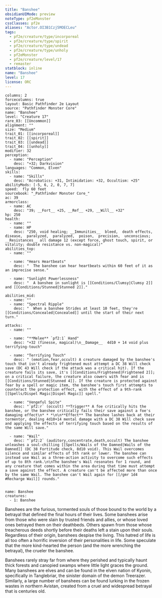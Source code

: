 ```yaml
---
title: "Banshee"
obsidianUIMode: preview
noteType: pf2eMonster
cssClasses: pf2e
aliases: "Actor.OI3B1Czj5MOECLeu" 
tags:
  - pf2e/creature/type/incorporeal
  - pf2e/creature/type/spirit
  - pf2e/creature/type/undead
  - pf2e/creature/type/unholy
  - pf2eMonster
  - pf2e/creature/level/17
  - remaster
statblock: inline
name: "Banshee"
level: 17
license: ORC
---
```


```statblock
columns: 2
forcecolumns: true
layout: Basic Pathfinder 2e Layout
source: "Pathfinder Monster Core"
name: "Banshee"
level: "Creature 17"
rare_03: [[Uncommon]]
alignment: ""
size: "Medium"
trait_01: [[incorporeal]]
trait_02: [[spirit]]
trait_03: [[undead]]
trait_04: [[unholy]]
modifier: 32
perception:
  - name: "Perception"
    desc: "+32; Darkvision"
languages: "Common, Elven"
skills:
  - name: "Skills"
    desc: "Acrobatics: +31, Intimidation: +32, Occultism: +25"
abilityMods: [-5, 6, 2, 0, 7, 7]
speed:  fly 60 feet
sourcebook: "_Pathfinder Monster Core_"
ac: 39
armorclass:
  - name: AC
    desc: "39; __Fort__ +25, __Ref__ +29, __Will__ +32"
hp: 250
health:
  - name: ""
  - name: HP
    desc: "250, void healing; __Immunities__  bleed,  death effects,  disease,  paralyzed,  paralyzed,  poison,  precision,  unconscious; __Resistances__ all damage 12 (except force, ghost touch, spirit, or vitality; double resistance vs. non-magical)"
abilities_top:
  - name: ""

  - name: "Hears Heartbeats"
    desc: "  The banshee can hear heartbeats within 60 feet of it as an imprecise sense."

  - name: "Sunlight Powerlessness"
    desc: "  A banshee in sunlight is [[Conditions/Clumsy|Clumsy 2]] and [[Conditions/Stunned|Stunned 2]]."

abilities_mid:
  - name: ""
  - name: "Spectral Ripple"
    desc: "  When a banshee Strides at least 10 feet, they're [[Conditions/Concealed|Concealed]] until the start of their next turn."

attacks:
  - name: ""

  - name: "**Melee** `pf2:1` Hand"
    desc: "+32 (finesse, magical)\n__Damage__  4d10 + 14 void plus terrifying-touch"

  - name: "Terrifying Touch"
    desc: " (emotion,fear,occult) A creature damaged by the banshee's touch that isn't already frightened must attempt a DC 38 Will check save (DC 43 Will check if the attack was a critical hit). If the creature fails its save, it's [[Conditions/Frightened|Frightened 2]]; on a critical failure, the creature also cowers with fear and is [[Conditions/Stunned|Stunned 4]]. If the creature is protected against fear by a spell or magic item, the banshee's touch first attempts to counteract the protection effect, with the effect of a 9th-rank [[Spells/Dispel Magic|Dispel Magic]] spell."

  - name: "Vengeful Spite"
    desc: "`pf2:r` (occult) **Trigger** A foe critically hits the banshee, or the banshee critically fails their save against a foe's damaging effect\n* * *\n\n**Effect** The banshee lashes back at their tormentor, dealing 4d10+14 mental damage with a DC 38 Will check save and applying the effects of terrifying touch based on the results of the same Will save."

  - name: "Wail"
    desc: "`pf2:2` (auditory,concentrate,death,occult) The banshee unleashes a soul-chilling [[Spells/Wails of the Damned|Wails of the Damned]] (DC 38 Fortitude check, 8d10 void). This Wail overcomes silence and similar effects of 5th rank or lower. The banshee can instead use Wail as a three-action activity to overcome such effects of up to 8th rank.\n\nThe banshee's Wail resonates for 1 round, and any creature that comes within the area during that time must attempt a save against the effect. A creature can't be affected more than once by the same Wail. The banshee can't Wail again for [[/gmr 1d4 #Recharge Wail]] rounds."
 
```

```encounter-table
name: Banshee
creatures:
  - 1: Banshee
```



Banshees are the furious, tormented souls of those bound to the world by a betrayal that defined the final hours of their lives. Some banshees arise from those who were slain by trusted friends and allies, or whose loved ones betrayed them on their deathbeds. Others spawn from those whose treacherous deeds shortly before their deaths left a stain upon their souls. Regardless of their origin, banshees despise the living. This hatred of life is all too often a horrific inversion of their personalities in life. Some speculate that the more kind-hearted the person (and the more wrenching the betrayal), the crueler the banshee.

Banshees rarely stray far from where they perished and typically haunt thick forests and canopied swamps where little light graces the ground. Many banshees are elves and can be found in the elven nation of Kyonin, specifically in Tanglebriar, the sinister domain of the demon Treerazer. Similarly, a large number of banshees can be found lurking in the frozen wastes in northern Avistan, created from a cruel and widespread betrayal that is centuries old.
